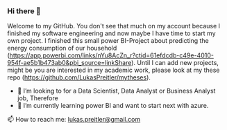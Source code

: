 ### Hi there 👋

Welcome to my GitHub. You don't see that much on my account because I finished my software engineering and now maybe I have time to start my own project.
I finished this small power BI-Project about predicting the energy consumption of our household (https://app.powerbi.com/links/nYu8AcZn_r?ctid=61efdcdb-c49e-4010-954f-ae5b1b473ab0&pbi_source=linkShare).
Until I can add new projects, might be you are interested in my academic work, please look at my these repo (https://github.com/LukasPreitler/mytheses). 

- 👯 I’m looking to for a Data Scientist, Data Analyst or Business Analyst job, Therefore
- 🌱 I’m currently learning power BI and want to start next with azure.

📫 How to reach me: lukas.preitler@gmail.com
 

<!--
**LukasPreitler/LukasPreitler** is a ✨ _special_ ✨ repository because its `README.md` (this file) appears on your GitHub profile.

Here are some ideas to get you started:

- 🔭 I’m currently working on ...
- 🌱 I’m currently learning ...
- 👯 I’m looking to collaborate on ...
- 🤔 I’m looking for help with ...
- 💬 Ask me about ...
- 📫 How to reach me: ...
- 😄 Pronouns: ...
- ⚡ Fun fact: ...
-->

